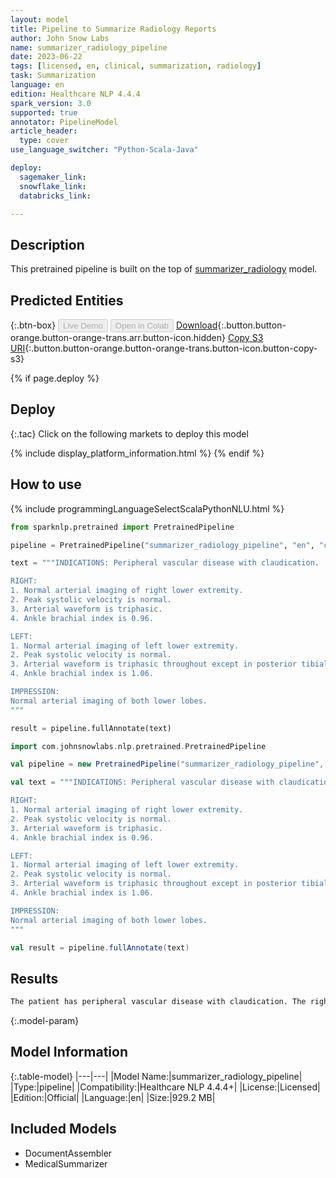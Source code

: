 ```yaml
---
layout: model
title: Pipeline to Summarize Radiology Reports
author: John Snow Labs
name: summarizer_radiology_pipeline
date: 2023-06-22
tags: [licensed, en, clinical, summarization, radiology]
task: Summarization
language: en
edition: Healthcare NLP 4.4.4
spark_version: 3.0
supported: true
annotator: PipelineModel
article_header:
  type: cover
use_language_switcher: "Python-Scala-Java"

deploy:
  sagemaker_link: 
  snowflake_link: 
  databricks_link: 

---
```


## Description

This pretrained pipeline is built on the top of [summarizer_radiology](https://nlp.johnsnowlabs.com/2023/04/23/summarizer_jsl_radiology_en.html) model.

## Predicted Entities



{:.btn-box}
<button class="button button-orange" disabled>Live Demo</button>
<button class="button button-orange" disabled>Open in Colab</button>
[Download](https://s3.amazonaws.com/auxdata.johnsnowlabs.com/clinical/models/summarizer_radiology_pipeline_en_4.4.4_3.0_1687470041460.zip){:.button.button-orange.button-orange-trans.arr.button-icon.hidden}
[Copy S3 URI](s3://auxdata.johnsnowlabs.com/clinical/models/summarizer_radiology_pipeline_en_4.4.4_3.0_1687470041460.zip){:.button.button-orange.button-orange-trans.button-icon.button-copy-s3}


{% if page.deploy %}
## Deploy

{:.tac}
Click on the following markets to deploy this model

{% include display_platform_information.html %}
{% endif %}


## How to use

<div class="tabs-box" markdown="1">
{% include programmingLanguageSelectScalaPythonNLU.html %}

```python
from sparknlp.pretrained import PretrainedPipeline

pipeline = PretrainedPipeline("summarizer_radiology_pipeline", "en", "clinical/models")

text = """INDICATIONS: Peripheral vascular disease with claudication.

RIGHT:
1. Normal arterial imaging of right lower extremity.
2. Peak systolic velocity is normal.
3. Arterial waveform is triphasic.
4. Ankle brachial index is 0.96.

LEFT:
1. Normal arterial imaging of left lower extremity.
2. Peak systolic velocity is normal.
3. Arterial waveform is triphasic throughout except in posterior tibial artery where it is biphasic.
4. Ankle brachial index is 1.06.

IMPRESSION: 
Normal arterial imaging of both lower lobes.
"""

result = pipeline.fullAnnotate(text)
```
```scala
import com.johnsnowlabs.nlp.pretrained.PretrainedPipeline

val pipeline = new PretrainedPipeline("summarizer_radiology_pipeline", "en", "clinical/models")

val text = """INDICATIONS: Peripheral vascular disease with claudication.

RIGHT:
1. Normal arterial imaging of right lower extremity.
2. Peak systolic velocity is normal.
3. Arterial waveform is triphasic.
4. Ankle brachial index is 0.96.

LEFT:
1. Normal arterial imaging of left lower extremity.
2. Peak systolic velocity is normal.
3. Arterial waveform is triphasic throughout except in posterior tibial artery where it is biphasic.
4. Ankle brachial index is 1.06.

IMPRESSION: 
Normal arterial imaging of both lower lobes.
"""

val result = pipeline.fullAnnotate(text)
```
</div>

## Results

```bash
The patient has peripheral vascular disease with claudication. The right lower extremity shows normal arterial imaging, but the peak systolic velocity is normal. The arterial waveform is triphasic throughout, except for the posterior tibial artery, which is biphasic. The ankle brachial index is 0.96. The impression is normal arterial imaging of both lower lobes.
```

{:.model-param}
## Model Information

{:.table-model}
|---|---|
|Model Name:|summarizer_radiology_pipeline|
|Type:|pipeline|
|Compatibility:|Healthcare NLP 4.4.4+|
|License:|Licensed|
|Edition:|Official|
|Language:|en|
|Size:|929.2 MB|

## Included Models

- DocumentAssembler
- MedicalSummarizer